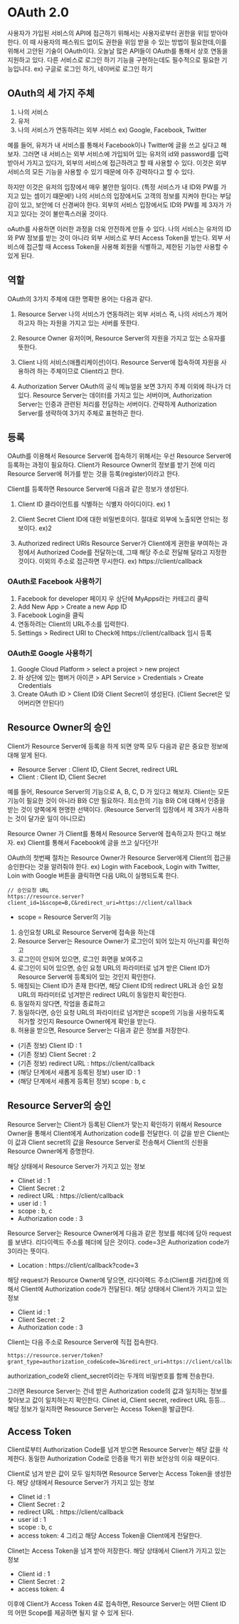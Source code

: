 # OAuth 2.0
사용자가 가입된 서비스의 API에 접근하기 위해서는 사용자로부터 권한을 위임 받아야 한다. 
이 때 사용자의 패스워드 없이도 권한을 위임 받을 수 있는 방법이 필요한데,이를 위해서 고안된 기술이 OAuth이다. 
오늘날 많은 API들이 OAuth를 통해서 상호 연동을 지원하고 있다. 
다른 서비스로 로그인 하기 기능을 구현하는데도 필수적으로 필요한 기능입니다. 
ex) 구글로 로그인 하기, 네이버로 로그인 하기

## OAuth의 세 가지 주체
1. 나의 서비스
2. 유저
3. 나의 서비스가 연동하려는 외부 서비스 ex) Google, Facebook, Twitter

예를 들어, 
유저가 내 서비스를 통해서 Facebook이나 Twitter에 글을 쓰고 싶다고 해보자.
그러면 내 서비스는 외부 서비스에 가입되어 있는 유저의 id와 password를 입력 받아서 가지고 있다가,
외부의 서비스에 접근하려고 할 때 사용할 수 있다.
이것은 외부 서비스의 모든 기능을 사용할 수 있기 때문에 아주 강력하다고 할 수 있다.

하지만 이것은 유저의 입장에서 매우 불안한 일이다. (특정 서비스가 내 ID와 PW를 가지고 있는 셈이기 떄문에!)
나의 서비스의 입장에서도 고객의 정보를 지켜야 한다는 부담감이 있고, 보안에 더 신경써야 한다.
외부의 서비스 입장에서도 ID와 PW를 제 3자가 가지고 있다는 것이 불만족스러울 것이다.

oAuth를 사용하면 이러한 과정을 더욱 안전하게 만들 수 있다.
나의 서비스는 유저의 ID와 PW 정보를 받는 것이 아니라 외부 서비스로 부터 Access Token을 받는다.
외부 서비스에 접근할 때 Access Token을 사용해 회원을 식별하고, 제한된 기능만 사용할 수 있게 된다.

## 역할
OAuth의 3가지 주체에 대한 명확한 용어는 다음과 같다.

1. Resource Server
나의 서비스가 연동하려는 외부 서비스
즉, 나의 서비스가 제어하고자 하는 자원을 가지고 있는 서버를 뜻한다.

2. Resource Owner
유저이며, Resource Server의 자원을 가지고 있는 소유자를 뜻한다.

3. Client
나의 서비스(애플리케이션)이다.
Resource Server에 접속하여 자원을 사용하려 하는 주체이므로 Client라고 한다.

4. Authorization Server
OAuth의 공식 메뉴얼을 보면 3가지 주체 이외에 하나가 더 있다.
Resource Server는 데이터를 가지고 있는 서버이며,
Authorization Server는 인증과 관련된 처리를 전담하는 서버이다.
간략하게 Authorization Server를 생략하여 3가지 주체로 표현하곤 한다.

## 등록
OAuth를 이용해서 Resource Server에 접속하기 위해서는 우선 Resource Server에 등록하는 과정이 필요하다.
Client가 Resource Owner의 정보를 받기 전에 미리 Resource Server에 허가를 받는 것을 등록(register)이라고 한다.

Client를 등록하면 Resource Server에 다음과 같은 정보가 생성된다.

1. Client ID 
클라이언트를 식별하는 식별자 아이디이다. ex) 1

2. Client Secret 
Client ID에 대한 비밀번호이다. 절대로 외부에 노출되면 안되는 정보이다. ex)2

3. Authorized redirect URIs 
Resource Server가 Client에게 권한을 부여하는 과정에서 Authorized Code를 전달하는데, 
그때 해당 주소로 전달해 달라고 지정한 것이다. 이외의 주소로 접근하면 무시한다.
ex) https://client/callback

### OAuth로 Facebook 사용하기
1. Facebook for developer 페이지 우 상단에 MyApps라는 카테고리 클릭
2. Add New App > Create a new App ID
3. Facebook Login을 클릭
4. 연동하려는 Client의 URL주소를 입력한다.
5. Settings > Redirect URI to Check에 https://client/callback 임시 등록

### OAuth로 Google 사용하기
1. Google Cloud Platform > select a project > new project
2. 좌 상단에 있는 햄버거 아이콘 > API Service > Credentials > Create Credentials
3. Create OAuth ID > Client ID와 Client Secret이 생성된다. (Client Secret은 잊어버리면 안된다!)

## Resource Owner의 승인
Client가 Resource Server에 등록을 하게 되면 양쪽 모두 다음과 같은 중요한 정보에 대해 알게 된다.

* Resource Server : Client ID, Client Secret, redirect URL
* Client : Client ID, Client Secret 

예를 들어,
Resource Server의 기능으로 A, B, C, D 가 있다고 해보자.
Client는 모든 기능이 필요한 것이 아니라 B와 C만 필요하다.
최소한의 기능 B와 C에 대해서 인증을 받는 것이 양쪽에게 현명한 선택이다. 
(Resource Server의 입장에서 제 3자가 사용하는 것이 달가운 일이 아니므로)

Resource Owner 가 Client를 통해서 Resource Server에 접속하고자 한다고 해보자.
ex) Client를 통해서 Facebook에 글을 쓰고 싶다던가!

OAuth의 첫번째 절차는 Resource Owner가 Resource Server에게 Client의 접근을 승인한다는 것을 알려줘야 한다.
ex) Login with Facebook, Login with Twitter, Loin with Google
버튼을 클릭하면 다음 URL이 실행되도록 한다.
~~~
// 승인요청 URL
https://resource.server?client_id=1&scope=B,C&redirect_uri=https://client/callback
~~~
* scope = Resource Server의 기능

1. 승인요청 URL로 Resource Server에 접속을 하는데
2. Resource Server는 Resource Owner가 로그인이 되어 있는지 아닌지를 확인하고
3. 로그인이 안되어 있으면, 로그인 화면을 보여주고
4. 로그인이 되어 있으면, 승인 요청 URL의 파라미터로 넘겨 받은 Client ID가 Resource Server에 등록되어 있는 것인지 확인한다.
5. 매칭되는 Client ID가 존재 한다면, 해당 Client ID의 redirect URL과 승인 요청 URL의 파라미터로 넘겨받은 redirect URL이 동일한지 확인한다.
6. 동일하지 않다면, 작업을 종료하고
7. 동일하다면, 승인 요청 URL의 파라미터로 넘겨받은 scope의 기능을 사용하도록 허가할 것인지 Resource Owner에게 확인을 받는다.
8. 허용을 받으면, Resource Server는 다음과 같은 정보를 저장한다.
- (기존 정보) Client ID : 1
- (기존 정보) Client Secret : 2
- (기존 정보) redirect URL : https://client/callback
- (해당 단계에서 새롭게 등록된 정보) user ID : 1
- (해당 단계에서 새롭게 등록된 정보) scope : b, c

## Resource Server의 승인
Resource Server는 Client가 등록된 Client가 맞는지 확인하기 위해서 Resource Owner을 통해서 Client에게 Authorization code를 전달한다. 
이 값을 받은 Client는 이 값과 Client secret의 값을 Resource Server로 전송해서 Client의 신원을 Resource Owner에게 증명한다.

해당 상태에서 Resource Server가 가지고 있는 정보
- Clinet id : 1
- Client Secret : 2
- redirect URL : https://client/callback
- user id : 1
- scope : b, c
- Authorization code : 3

Resource Server는 Resource Owner에게 다음과 같은 정보를 헤더에 담아 request를 보낸다.
리다이렉드 주소를 헤더에 담은 것이다.
code=3은 Authorization code가 3이라는 뜻이다.
- Location : https://client/callback?code=3

해당 request가 Resource Owner에 닿으면, 리다이렉드 주소(Client를 가리킴)에 의해서 Client에 Authorization code가 전달된다.
해당 상태에서 Client가 가지고 있는 정보
- Client id : 1
- Client Secret : 2
- Authorization code : 3

Client는 다음 주소로 Resource Server에 직접 접속한다.
~~~
https://resource.server/token?grant_type=authorization_code&code=3&redirect_uri=https://client/callback&client_id=1&client_secret=2
~~~
authorization_code와 client_secret이라는 두개의 비밀번호를 함께 전송한다.

그러면 Resource Server는 건네 받은 Authorization code의 값과 일치하는 정보를 찾아보고 값이 일치하는지 확인한다.
Clinet id, Client secret, redirect URL 등등...
해당 정보가 일치하면 Resource Server는 Access Token을 발급한다.

## Access Token
Client로부터 Authorization Code를 넘겨 받으면 Resource Server는 해당 값을 삭제한다.
동일한 Authorization Code로 인증을 막기 위한 보안상의 이유 때문이다.

Client로 넘겨 받은 값이 모두 일치하면 Resource Server는 Access Token을 생성한다.
해당 상태에서 Resource Server가 가지고 있는 정보
- Clinet id : 1
- Client Secret : 2
- redirect URL : https://client/callback
- user id : 1
- scope : b, c
- access token: 4
그리고 해당 Access Token을 Client에게 전달한다.

Clinet는 Access Token을 넘겨 받아 저장한다.
해당 상태에서 Client가 가지고 있는 정보
- Client id : 1
- Client Secret : 2
- access token: 4

이후에 Client가 Access Token 4로 접속하면, Resource Server는 어떤 Client ID의 어떤 Scope를 제공하면 될지 알 수 있게 된다.